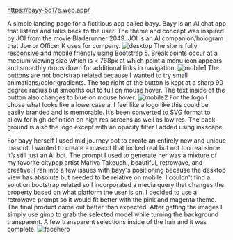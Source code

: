 https://bayy-5d17e.web.app/

A simple landing page for a fictitious app called bayy. Bayy is an AI chat app that listens and talks back to the user. The theme and concept was inspired by JOI from the movie Bladerunner 2049. JOI is an AI companion/hologram that Joe or Officer K uses for company. 
![desktop](https://user-images.githubusercontent.com/48900828/209735577-96941dd5-bb84-4d10-bd5d-a3de02801391.PNG)
The site is fully responsive and mobile friendly using Bootstrap 5. Break points occur at a medium viewing size which is < 768px at which point a menu icon appears and smoothly drops down for additional links in navigation.
![mobile1](https://user-images.githubusercontent.com/48900828/209735582-b425f2e4-3491-4d1c-a2e2-ea39dd6da0e4.PNG)
The buttons are not bootstrap related because I wanted to try small animations/color gradients. The top right of the button is kept at a sharp 90 degree radius but smooths out to full on mouse hover. The text inside of the button also changes to blue on mouse hover.
![mobile2](https://user-images.githubusercontent.com/48900828/209735583-abbf1a58-abab-40b0-8c45-57af055c485d.PNG)
For the logo I chose what looks like a lowercase a. I feel like a logo like this could be easily branded and is memorable. It’s been converted to SVG format to allow for high definition on high res screens as well as low res. The back-ground is also the logo except with an opacity filter I added using inkscape.

For bayy herself I used mid journey bot to create an entirely new and unique mascot. I wanted to create a mascot that looked real but not too real since it’s still just an AI bot. The prompt I used to generate her was a mixture of my favorite citypop artist Mariya Takeuchi, beautiful, retrowave, and creative. I ran into a few issues with bayy's positioning because the desktop view has absolute but needed to be relative on mobile. I couldn't find a solution bootstrap related so I incorporated a media query that changes the property based on what platform the user is on. I decided to use a retrowave prompt so it would fit better with the pink and magenta theme. The final product came out better than expected. After getting the images I simply use gimp to grab the selected model while turning the background transparent. A few transparent selections inside of the hair and it was complete. 
![facehero](https://user-images.githubusercontent.com/48900828/209735625-a4407597-427e-4214-a02b-28d4163f9469.png)
